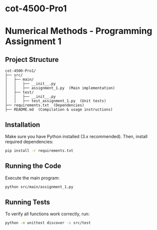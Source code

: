 # cot-4500-Pro1
# Numerical Methods - Programming Assignment 1

## Project Structure
```
cot-4500-Pro1/
├── src/
│   ├── main/
│   │   ├── __init__.py
│   │   ├── assignment_1.py  (Main implementation)
│   ├── test/
│   │   ├── __init__.py
│   │   ├── test_assignment_1.py  (Unit tests)
├── requirements.txt  (Dependencies)
├── README.md  (Compilation & usage instructions)
```

## Installation
Make sure you have Python installed (3.x recommended). Then, install required dependencies:
```bash
pip install -r requirements.txt
```

## Running the Code
Execute the main program:
```bash
python src/main/assignment_1.py
```

## Running Tests
To verify all functions work correctly, run:
```bash
python -m unittest discover -s src/test
```

